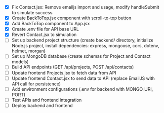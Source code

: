 - [x] Fix Contact.jsx: Remove emailjs import and usage, modify handleSubmit to simulate success
- [x] Create BackToTop.jsx component with scroll-to-top button
- [x] Add BackToTop component to App.jsx
- [x] Create .env file for API base URL
- [x] Revert Contact.jsx to simulation
- [ ] Set up backend project structure (create backend/ directory, initialize Node.js project, install dependencies: express, mongoose, cors, dotenv, helmet, morgan)
- [ ] Set up MongoDB database (create schemas for Project and Contact models)
- [ ] Build API endpoints (GET /api/projects, POST /api/contacts)
- [ ] Update frontend Projects.jsx to fetch data from API
- [ ] Update frontend Contact.jsx to send data to API (replace EmailJS with API call for persistence)
- [ ] Add environment configurations (.env for backend with MONGO_URI, PORT)
- [ ] Test APIs and frontend integration
- [ ] Deploy backend and frontend
